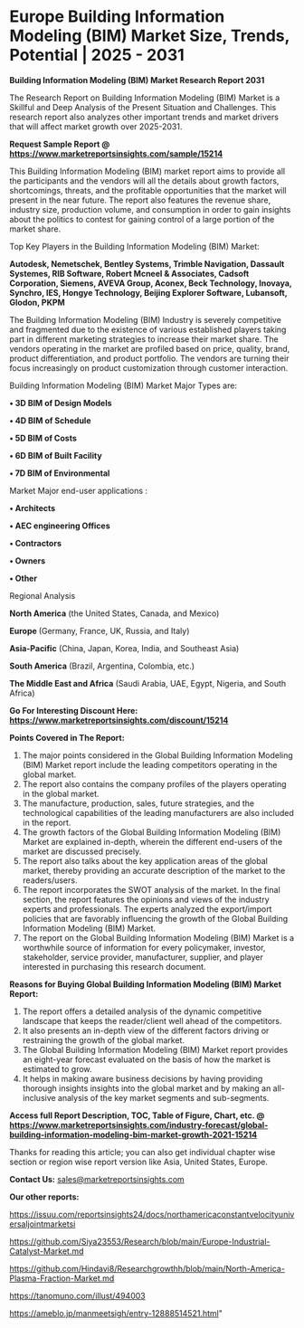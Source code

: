  # Europe Building Information Modeling (BIM) Market Size, Trends, Potential | 2025 - 2031

<strong>Building Information Modeling (BIM) Market Research Report 2031</strong>

The Research Report on Building Information Modeling (BIM) Market is a Skillful and Deep Analysis of the Present Situation and Challenges. This research report also analyzes other important trends and market drivers that will affect market growth over 2025-2031.

<strong>Request Sample Report @ <a href=https://www.marketreportsinsights.com/sample/15214>https://www.marketreportsinsights.com/sample/15214</a></strong>

This Building Information Modeling (BIM) market report aims to provide all the participants and the vendors will all the details about growth factors, shortcomings, threats, and the profitable opportunities that the market will present in the near future. The report also features the revenue share, industry size, production volume, and consumption in order to gain insights about the politics to contest for gaining control of a large portion of the market share.

Top Key Players in the Building Information Modeling (BIM) Market:

<strong>Autodesk, Nemetschek, Bentley Systems, Trimble Navigation, Dassault Systemes, RIB Software, Robert Mcneel & Associates, Cadsoft Corporation, Siemens, AVEVA Group, Aconex, Beck Technology, Inovaya, Synchro, IES, Hongye Technology, Beijing Explorer Software, Lubansoft, Glodon, PKPM</strong>

The Building Information Modeling (BIM) Industry is severely competitive and fragmented due to the existence of various established players taking part in different marketing strategies to increase their market share. The vendors operating in the market are profiled based on price, quality, brand, product differentiation, and product portfolio. The vendors are turning their focus increasingly on product customization through customer interaction.

Building Information Modeling (BIM) Market Major Types are:

<strong>• 3D BIM of Design Models

• 4D BIM of Schedule

• 5D BIM of Costs

• 6D BIM of Built Facility

• 7D BIM of Environmental</strong>

Market Major end-user applications :

<strong>• Architects

• AEC engineering Offices

• Contractors

• Owners

• Other</strong>

Regional Analysis

</u><strong><b>North America</b></strong> (the United States, Canada, and Mexico)

<strong><b>Europe </b></strong>(Germany, France, UK, Russia, and Italy)

<strong><b>Asia-Pacific</b></strong> (China, Japan, Korea, India, and Southeast Asia)

<strong><b>South America</b></strong> (Brazil, Argentina, Colombia, etc.)

<strong><b>The Middle East and Africa</b></strong> (Saudi Arabia, UAE, Egypt, Nigeria, and South Africa)

<strong>Go For Interesting Discount Here: <a href=https://www.marketreportsinsights.com/discount/15214>https://www.marketreportsinsights.com/discount/15214</a></strong>

<strong>Points Covered in The Report:</strong>
<ol>
  <li>The major points considered in the Global Building Information Modeling (BIM) Market report include the leading competitors operating in the global market.</li>
  <li>The report also contains the company profiles of the players operating in the global market.</li>
  <li>The manufacture, production, sales, future strategies, and the technological capabilities of the leading manufacturers are also included in the report.</li>
  <li>The growth factors of the Global Building Information Modeling (BIM) Market are explained in-depth, wherein the different end-users of the market are discussed precisely.</li>
  <li>The report also talks about the key application areas of the global market, thereby providing an accurate description of the market to the readers/users.</li>
  <li>The report incorporates the SWOT analysis of the market. In the final section, the report features the opinions and views of the industry experts and professionals. The experts analyzed the export/import policies that are favorably influencing the growth of the Global Building Information Modeling (BIM) Market.</li>
  <li>The report on the Global Building Information Modeling (BIM) Market is a worthwhile source of information for every policymaker, investor, stakeholder, service provider, manufacturer, supplier, and player interested in purchasing this research document.</li>
</ol>
<strong>Reasons for Buying Global Building Information Modeling (BIM) Market Report:</strong>

<ol>
  <li>The report offers a detailed analysis of the dynamic competitive landscape that keeps the reader/client well ahead of the competitors.</li>
  <li>It also presents an in-depth view of the different factors driving or restraining the growth of the global market.</li>
  <li>The Global Building Information Modeling (BIM) Market report provides an eight-year forecast evaluated on the basis of how the market is estimated to grow.</li>
  <li>It helps in making aware business decisions by having providing thorough insights insights into the global market and by making an all-inclusive analysis of the key market segments and sub-segments.</li>
</ol>
<strong>Access full Report Description, TOC, Table of Figure, Chart, etc. @ <a href=https://www.marketreportsinsights.com/industry-forecast/global-building-information-modeling-bim-market-growth-2021-15214>https://www.marketreportsinsights.com/industry-forecast/global-building-information-modeling-bim-market-growth-2021-15214</a></strong>


Thanks for reading this article; you can also get individual chapter wise section or region wise report version like Asia, United States, Europe.

<strong>Contact Us:</strong>
sales@marketreportsinsights.com

<strong>Our other reports:</strong>

<a href=https://issuu.com/reportsinsights24/docs/northamericaconstantvelocityuniversaljointmarketsi>https://issuu.com/reportsinsights24/docs/northamericaconstantvelocityuniversaljointmarketsi</a>

<a href=https://github.com/Siya23553/Research/blob/main/Europe-Industrial-Catalyst-Market.md>https://github.com/Siya23553/Research/blob/main/Europe-Industrial-Catalyst-Market.md</a>

<a href=https://github.com/Hindavi8/Researchgrowthh/blob/main/North-America-Plasma-Fraction-Market.md>https://github.com/Hindavi8/Researchgrowthh/blob/main/North-America-Plasma-Fraction-Market.md</a>

<a href=https://tanomuno.com/illust/494003>https://tanomuno.com/illust/494003</a>

<a href=https://ameblo.jp/manmeetsigh/entry-12888514521.html>https://ameblo.jp/manmeetsigh/entry-12888514521.html</a>"
